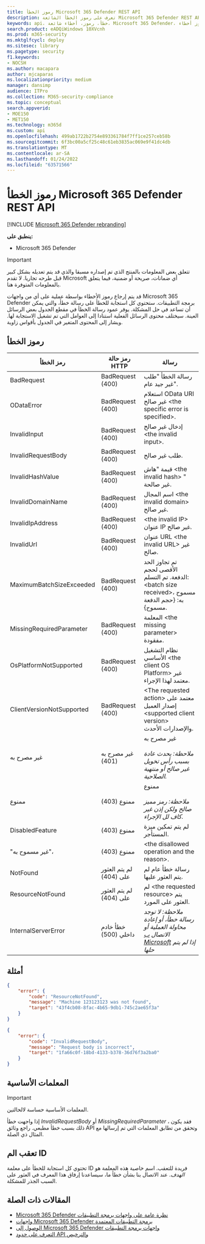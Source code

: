 ```yaml
---
title: رموز الخطأ Microsoft 365 Defender REST API
description: تعرف على رموز الخطأ الشائعة Microsoft 365 Defender REST API
keywords: api، خطأ، رموز، أخطاء شائعة، Microsoft 365 Defender، رموز أخطاء api
search.product: eADQiWindows 10XVcnh
ms.prod: m365-security
ms.mktglfcycl: deploy
ms.sitesec: library
ms.pagetype: security
f1.keywords:
- NOCSH
ms.author: macapara
author: mjcaparas
ms.localizationpriority: medium
manager: dansimp
audience: ITPro
ms.collection: M365-security-compliance
ms.topic: conceptual
search.appverid:
- MOE150
- MET150
ms.technology: m365d
ms.custom: api
ms.openlocfilehash: 499ab1722b2754e893361784f7ff1ce257ceb58b
ms.sourcegitcommit: 6f3bc00a5cf25c48c61eb3835ac069e9f41dc4db
ms.translationtype: MT
ms.contentlocale: ar-SA
ms.lasthandoff: 01/24/2022
ms.locfileid: "63571566"
---
```

# <a name="common-microsoft-365-defender-rest-api-error-codes"></a>رموز الخطأ Microsoft 365 Defender REST API

[!INCLUDE [Microsoft 365 Defender rebranding](../includes/microsoft-defender.md)]

**ينطبق على:**

- Microsoft 365 Defender

> [!IMPORTANT]
> تتعلق بعض المعلومات بالمنتج الذي تم إصداره مسبقا والذي قد يتم تعديله بشكل كبير قبل طرحه تجاريا. لا تقدم Microsoft أي ضمانات، صريحة أو ضمنية، فيما يتعلق بالمعلومات المتوفرة هنا.

قد يتم إرجاع رموز الأخطاء بواسطة عملية على أي من واجهات Microsoft 365 Defender برمجة التطبيقات. ستحتوي كل استجابة للخطأ على رسالة خطأ، والتي يمكن أن تساعد في حل المشكلة. يوفر عمود رسالة الخطأ في مقطع الجدول بعض الرسائل العينة. سيختلف محتوى الرسائل الفعلية استنادا إلى العوامل التي تم تشغيل الاستجابة لها. ويشار إلى المحتوى المتغير في الجدول بأقواس زاوية.

## <a name="error-codes"></a>رموز الخطأ

رمز الخطأ | رمز حالة HTTP | رسالة
-|-|-
BadRequest | BadRequest (400) | رسالة الخطأ "طلب غير جيد عام".
ODataError | BadRequest (400) | استعلام OData URI غير صالح \<the specific error is specified\>.
InvalidInput | BadRequest (400) | إدخال غير صالح \<the invalid input\>.
InvalidRequestBody | BadRequest (400) | طلب غير صالح.
InvalidHashValue | BadRequest (400) | قيمة "هاش \<the invalid hash\> " غير صالحة.
InvalidDomainName | BadRequest (400) | اسم المجال \<the invalid domain\> غير صالح.
InvalidIpAddress | BadRequest (400) | \<the invalid IP\> عنوان IP غير صالح.
InvalidUrl | BadRequest (400) | عنوان URL \<the invalid URL\> غير صالح.
MaximumBatchSizeExceeded | BadRequest (400) | تم تجاوز الحد الأقصى لحجم الدفعة. تم التسلم: \<batch size received\>، مسموح به: {حجم الدفعة مسموح}.
MissingRequiredParameter | BadRequest (400) | المعلمة \<the missing parameter\> مفقودة.
OsPlatformNotSupported | BadRequest (400) | نظام التشغيل الأساسي \<the client OS Platform\> غير معتمد لهذا الإجراء.
ClientVersionNotSupported | BadRequest (400) | \<The requested action\> معتمد على إصدار العميل \<supported client version\> والإصدارات الأحدث.
غير مصرح به | غير مصرح به (401) | غير مصرح به <br /><br />*ملاحظة: يحدث عادة بسبب رأس تخويل غير صالح أو منتهية الصلاحية.*
ممنوع | ممنوع (403) | ممنوع <br /><br />*ملاحظة: رمز مميز صالح ولكن إذن غير كاف لل الإجراء*.
DisabledFeature | ممنوع (403) | لم يتم تمكين ميزة المستأجر.
"غير مسموح به"، | ممنوع (403) | \<the disallowed operation and the reason\>.
NotFound | لم يتم العثور على (404) | رسالة خطأ عام لم يتم العثور عليها.
ResourceNotFound | لم يتم العثور على (404) | لم \<the requested resource\> يتم العثور على المورد.
InternalServerError | خطأ خادم داخلي (500) | *ملاحظة: لا توجد رسالة خطأ، أو إعادة محاولة العملية أو الاتصال [ب Microsoft](../../admin/get-help-support.md) إذا لم يتم حلها*

## <a name="examples"></a>أمثلة

```json
{
    "error": {
        "code": "ResourceNotFound",
        "message": "Machine 123123123 was not found",
        "target": "43f4cb08-8fac-4b65-9db1-745c2ae65f3a"
    }
}
```

```json
{
    "error": {
        "code": "InvalidRequestBody",
        "message": "Request body is incorrect",
        "target": "1fa66c0f-18bd-4133-b378-36d76f3a2ba0"
    }
}
```

## <a name="body-parameters"></a>المعلمات الأساسية

> [!IMPORTANT]
> المعلمات الأساسية حساسة لالحالتين.

إذا واجهت خطأ *InvalidRequestBody* أو *MissingRequiredParameter* ، فقد يكون ذلك بسبب خطأ مطبعي. راجع وثائق API وتحقق من تطابق المعلمات التي تم إرسالها مع المثال ذي الصلة.

## <a name="tracking-id"></a>تعقب الم ID

تحتوي كل استجابة للخطأ على معلمة ID فريدة للتعقب. اسم خاصية هذه المعلمة هو *الهدف*. عند الاتصال بنا بشأن خطأ ما، سيساعدنا إرفاق هذا المعرف في العثور على السبب الجذر للمشكلة.

## <a name="related-articles"></a>المقالات ذات الصلة

- [Microsoft 365 Defender نظرة عامة على واجهات برمجة التطبيقات](api-overview.md)
- [واجهات Microsoft 365 Defender برمجة التطبيقات المعتمدة](api-supported.md)
- [الوصول إلى Microsoft 365 Defender واجهات برمجة التطبيقات](api-access.md)
- [التعرف على حدود API والترخيص](api-terms.md)
